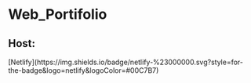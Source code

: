 <h1>Web_Portifolio</h1>
<h2>Host:</h2>
[Netlify](https://img.shields.io/badge/netlify-%23000000.svg?style=for-the-badge&logo=netlify&logoColor=#00C7B7)

